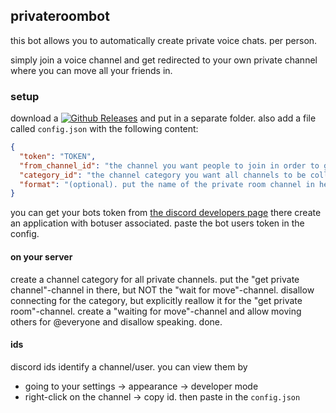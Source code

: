 ## privateroombot

this bot allows you to automatically create private voice chats. per person.

simply join a voice channel and get redirected to your own private channel where you can move all your friends in.

### setup

download a [![Github Releases](https://img.shields.io/github/downloads/romangraef/privateroombot/latest/total.svg)][2] and put in a separate folder.
also add a file called `config.json` with the following content:

```json
{
  "token": "TOKEN",
  "from_channel_id": "the channel you want people to join in order to get an own channel. see ID's",
  "category_id": "the channel category you want all channels to be collected in. see ID's",
  "format": "(optional). put the name of the private room channel in here. %s will be replaced with the name."
}
```
you can get your bots token from [the discord developers page][1]
there create an application with botuser associated. paste the bot users token in the config.

#### on your server

create a channel category for all private channels. put the "get private channel"-channel in there, but NOT the "wait for move"-channel. disallow connecting for the category, but explicitly reallow it for the "get private room"-channel. create a "waiting for move"-channel and allow moving others for @everyone and disallow speaking. done.


#### ids
discord ids identify a channel/user. you can view them by 

- going to your settings -> appearance -> developer mode
- right-click on the channel -> copy id. then paste in the `config.json`

[1]: https://discordapp.com/developers/applications/me
[2]: https://github.com/romangraef/privateroombot/releases/latest
